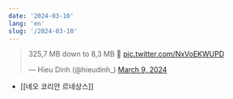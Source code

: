 ```yaml
---
date: '2024-03-10'
lang: 'en'
slug: '/2024-03-10'
---
```


<blockquote class="twitter-tweet">
<p lang="en" dir="ltr">
325,7 MB down to 8,3 MB 🤯 <a href="https://t.co/NxVoEKWUPD">pic.twitter.com/NxVoEKWUPD</a>
</p>
&mdash; Hieu Dinh (@hieudinh_) <a href="https://twitter.com/hieudinh_/status/1766409101108465739?ref_src=twsrc%5Etfw">March 9, 2024</a></blockquote>

- [[네오 코리안 르네상스]]
